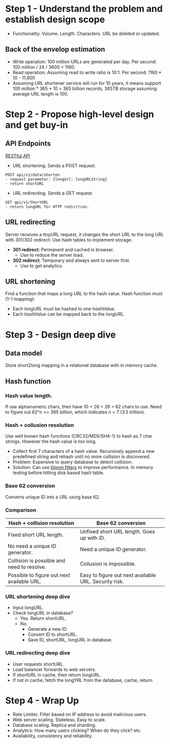 # Step 1 - Understand the problem and establish design scope
- Functionality. Volume. Length. Characters. URL be deleted or updated.
## Back of the envelop estimation
- Write operation: 100 million URLs are generated per day. Per second: 100 million / 24 / 3600 = 1160.
- Read operation: Assuming read to write ratio is 10:1. Per second: 1160 * 10 - 11,600
- Assuming URL shortener service will run for 10 years, it means support 100 million * 365 * 10 = 365 billion records, 365TB storage assuming average URL length is 100.

# Step 2 - Propose high-level design and get buy-in
## API Endpoints
[RESTful API](https://aws.amazon.com/what-is/restful-api/#:~:text=RESTful%20API%20is%20an%20interface,applications%20to%20perform%20various%20tasks.)

- URL shortening. Sends a POST request.
```text
POST api/v1/data/shorten
- request parameter: {longUrl: longURLString}
- return shortURL
```

- URL redirecting. Sends a GET request.
```text
GET api/v1/ShortURL
- return longURL for HTTP redirction.
```

## URL redirecting
Server receives a tinyURL request, it changes the short URL to the long URL with 301/302 redirect. Use hash tables to implement storage.

- **301 redirect**: Permanent and cached in browser.
  - Use to reduce the server load.
- **302 redirect**: Temporary and always sent to server first.
  - Use to get analytics.

## URL shortening
Find a function that maps a long URL to the hash value. Hash function must (1-1 mapping):
- Each *longURL* must be hashed to one *hashValue*.
- Each *hashValue* can be mapped back to the *longURL*.

# Step 3 - Design deep dive
## Data model
Store short2long mapping in a relational database with in memory cache.

## Hash function
### Hash value length.
If use alphanumeric chars, then have 10 + 26 + 26 = 62 chars to use. Need to figure out 62^n &gt;= 365 billion, which indicates n = 7 (3.5 trillion).

### Hash + collusion resolution
Use well known hash functions (CRC32/MD5/SHA-1) to hash as 7 char strings. However the hash value is too long.
- Collect first 7 characters of a hash value. Recursively append a new predefined string and rehash until no more collision is discovered. 
- Problem: Expensive to query database to detect collision.
- Solution: Can use [bloom filters](https://brilliant.org/wiki/bloom-filter/#:~:text=A%20bloom%20filter%20is%20a,is%20added%20to%20the%20set.) to improve performance. In memory testing before hitting disk based hash table.

### Base 62 conversion
Converts unique ID into a URL using base 62.

### Comparison
| Hash + collision resolution | Base 62 conversion |
| --- | --- |
| Fixed short URL length. | Unfixed short URL length. Goes up with ID. |
| No need a unique ID generator. | Need a unique ID generator. |
| Collision is possible and need to resolve. | Collusion is impossible. |
| Possible to figure out next available URL. | Easy to figure out next available URL. Security risk. |

### URL shortening deep dive
- Input longURL.
- Check longURL in database?
  - Yes. Return shortURL.
  - No. 
    - Generate a new ID.
    - Convert ID to shortURL.
    - Save ID, shortURL, longURL in database.

### URL redirecting deep dive
- User requests shortURL.
- Load balancer forwards to web servers.
- If shortURL in cache, then return longURL.
- If not in cache, fetch the longYRL from the database, cache, return.

# Step 4 - Wrap Up
- Rate Limiter. Filter based on IP address to avoid malicious users.
- Web server scaling. Stateless. Easy to scale.
- Database scaling. Replica and sharding.
- Analytics: How many users clicking? When do they click? etc.
- Availability, consistency and reliability. 
